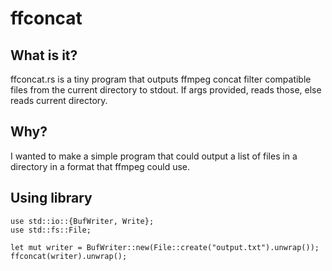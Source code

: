 # ffconcat

## What is it?

ffconcat.rs is a tiny program that outputs ffmpeg concat filter compatible files from the current directory to stdout. If args provided, reads those, else reads current directory.

## Why?

I wanted to make a simple program that could output a list of files in a directory in a format that ffmpeg could use.

## Using library

```no_run
use std::io::{BufWriter, Write};
use std::fs::File;

let mut writer = BufWriter::new(File::create("output.txt").unwrap());
ffconcat(writer).unwrap();
```
